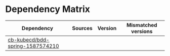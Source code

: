 # Dependency Matrix

Dependency | Sources | Version | Mismatched versions
---------- | ------- | ------- | -------------------
[cb-kubecd/bdd-spring-1587574210](https://github.com/cb-kubecd/bdd-spring-1587574210.git) |  | []() | 
